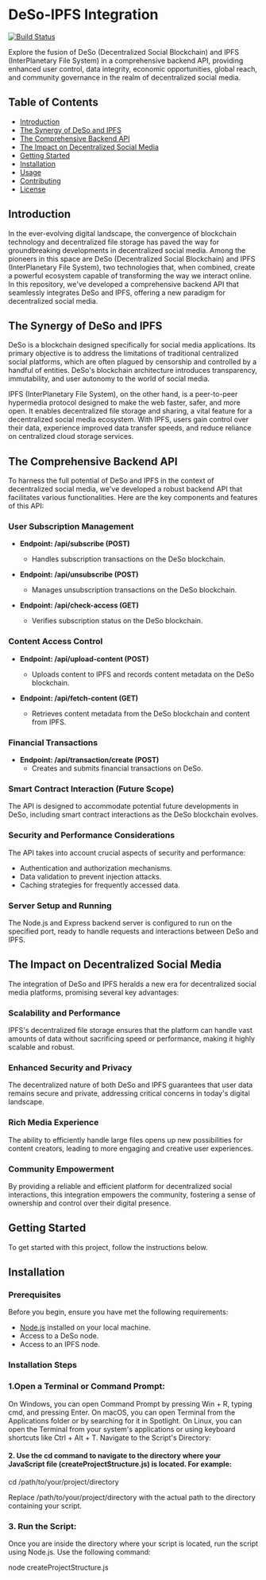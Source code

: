 # DeSo-IPFS Integration

[![Build Status](your-ci-badge-url)](your-ci-build-link)

 Explore the fusion of DeSo (Decentralized Social Blockchain) and IPFS (InterPlanetary File System) in a comprehensive backend API, providing enhanced user control, data integrity, economic opportunities, global reach, and community governance in the realm of decentralized social media.

## Table of Contents

- [Introduction](#introduction)
- [The Synergy of DeSo and IPFS](#the-synergy-of-deso-and-ipfs)
- [The Comprehensive Backend API](#the-comprehensive-backend-api)
- [The Impact on Decentralized Social Media](#the-impact-on-decentralized-social-media)
- [Getting Started](#getting-started)
- [Installation](#installation)
- [Usage](#usage)
- [Contributing](#contributing)
- [License](#license)

## Introduction

In the ever-evolving digital landscape, the convergence of blockchain technology and decentralized file storage has paved the way for groundbreaking developments in decentralized social media. Among the pioneers in this space are DeSo (Decentralized Social Blockchain) and IPFS (InterPlanetary File System), two technologies that, when combined, create a powerful ecosystem capable of transforming the way we interact online. In this repository, we've developed a comprehensive backend API that seamlessly integrates DeSo and IPFS, offering a new paradigm for decentralized social media.

## The Synergy of DeSo and IPFS

DeSo is a blockchain designed specifically for social media applications. Its primary objective is to address the limitations of traditional centralized social platforms, which are often plagued by censorship and controlled by a handful of entities. DeSo's blockchain architecture introduces transparency, immutability, and user autonomy to the world of social media.

IPFS (InterPlanetary File System), on the other hand, is a peer-to-peer hypermedia protocol designed to make the web faster, safer, and more open. It enables decentralized file storage and sharing, a vital feature for a decentralized social media ecosystem. With IPFS, users gain control over their data, experience improved data transfer speeds, and reduce reliance on centralized cloud storage services.

## The Comprehensive Backend API

To harness the full potential of DeSo and IPFS in the context of decentralized social media, we've developed a robust backend API that facilitates various functionalities. Here are the key components and features of this API:

### User Subscription Management

- **Endpoint: /api/subscribe (POST)**
  - Handles subscription transactions on the DeSo blockchain.

- **Endpoint: /api/unsubscribe (POST)**
  - Manages unsubscription transactions on the DeSo blockchain.

- **Endpoint: /api/check-access (GET)**
  - Verifies subscription status on the DeSo blockchain.

### Content Access Control

- **Endpoint: /api/upload-content (POST)**
  - Uploads content to IPFS and records content metadata on the DeSo blockchain.

- **Endpoint: /api/fetch-content (GET)**
  - Retrieves content metadata from the DeSo blockchain and content from IPFS.

### Financial Transactions

- **Endpoint: /api/transaction/create (POST)**
  - Creates and submits financial transactions on DeSo.

### Smart Contract Interaction (Future Scope)

The API is designed to accommodate potential future developments in DeSo, including smart contract interactions as the DeSo blockchain evolves.

### Security and Performance Considerations

The API takes into account crucial aspects of security and performance:

- Authentication and authorization mechanisms.
- Data validation to prevent injection attacks.
- Caching strategies for frequently accessed data.

### Server Setup and Running

The Node.js and Express backend server is configured to run on the specified port, ready to handle requests and interactions between DeSo and IPFS.

## The Impact on Decentralized Social Media

The integration of DeSo and IPFS heralds a new era for decentralized social media platforms, promising several key advantages:

### Scalability and Performance

IPFS's decentralized file storage ensures that the platform can handle vast amounts of data without sacrificing speed or performance, making it highly scalable and robust.

### Enhanced Security and Privacy

The decentralized nature of both DeSo and IPFS guarantees that user data remains secure and private, addressing critical concerns in today's digital landscape.

### Rich Media Experience

The ability to efficiently handle large files opens up new possibilities for content creators, leading to more engaging and creative user experiences.

### Community Empowerment

By providing a reliable and efficient platform for decentralized social interactions, this integration empowers the community, fostering a sense of ownership and control over their digital presence.

## Getting Started

To get started with this project, follow the instructions below.

## Installation

### Prerequisites

Before you begin, ensure you have met the following requirements:

- [Node.js](https://nodejs.org/) installed on your local machine.
- Access to a DeSo node.
- Access to an IPFS node.

### Installation Steps

### 1.Open a Terminal or Command Prompt:

On Windows, you can open Command Prompt by pressing Win + R, typing cmd, and pressing Enter.
On macOS, you can open Terminal from the Applications folder or by searching for it in Spotlight.
On Linux, you can open the Terminal from your system's applications or using keyboard shortcuts like Ctrl + Alt + T.
Navigate to the Script's Directory:

#### 2. Use the cd command to navigate to the directory where your JavaScript file (createProjectStructure.js) is located. For example:

cd /path/to/your/project/directory

Replace /path/to/your/project/directory with the actual path to the directory containing your script.

### 3. Run the Script:

Once you are inside the directory where your script is located, run the script using Node.js. Use the following command:

node createProjectStructure.js

